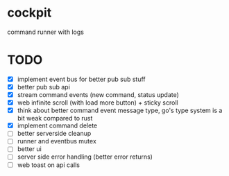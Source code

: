 # cockpit

command runner with logs


# TODO

- [x] implement event bus for better pub sub stuff
- [x] better pub sub api
- [x] stream command events (new command, status update)
- [x] web infinite scroll (with load more button) + sticky scroll
- [x] think about better command event message type, go's type system is a bit weak compared to rust
- [x] implement command delete
- [ ] better serverside cleanup
- [ ] runner and eventbus mutex
- [ ] better ui
- [ ] server side error handling (better error returns)
- [ ] web toast on api calls
